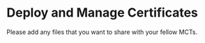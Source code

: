 # Deploy and Manage Certificates 

Please add any files that you want to share with your fellow MCTs.
